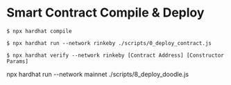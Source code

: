 # Smart Contract Compile & Deploy

```
$ npx hardhat compile

$ npx hardhat run --network rinkeby ./scripts/0_deploy_contract.js

$ npx hardhat verify --network rinkeby [Contract Address] [Constructor Params]
```
npx hardhat run --network mainnet ./scripts/8_deploy_doodle.js